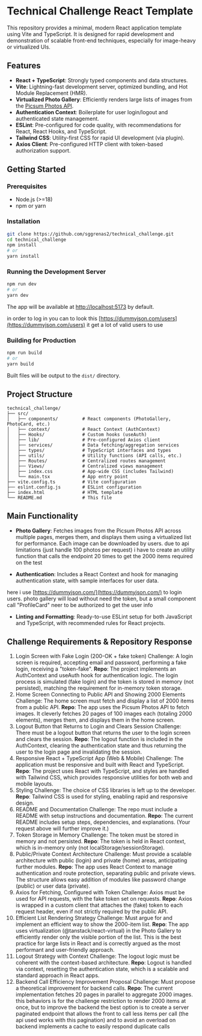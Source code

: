 # Technical Challenge React Template

This repository provides a minimal, modern React application template using Vite and TypeScript. It is designed for rapid development and demonstration of scalable front-end techniques, especially for image-heavy or virtualized UIs.

## Features

- **React + TypeScript**: Strongly typed components and data structures.
- **Vite**: Lightning-fast development server, optimized bundling, and Hot Module Replacement (HMR).
- **Virtualized Photo Gallery**: Efficiently renders large lists of images from the [Picsum Photos API](https://picsum.photos/).
- **Authentication Context**: Boilerplate for user login/logout and authenticated state management.
- **ESLint**: Pre-configured for code quality, with recommendations for React, React Hooks, and TypeScript.
- **Tailwind CSS**: Utility-first CSS for rapid UI development (via plugin).
- **Axios Client**: Pre-configured HTTP client with token-based authorization support.

## Getting Started

### Prerequisites

- Node.js (>=18)
- npm or yarn

### Installation

```bash
git clone https://github.com/sggrenas2/technical_challenge.git
cd technical_challenge
npm install
# or
yarn install
```

### Running the Development Server

```bash
npm run dev
# or
yarn dev
```

The app will be available at [http://localhost:5173](http://localhost:5173) by default.

in order to log in you can to look this [https://dummyjson.com/users](https://dummyjson.com/users) it get a lot of valid users to use

### Building for Production

```bash
npm run build
# or
yarn build
```

Built files will be output to the `dist/` directory.

## Project Structure

```
technical_challenge/
├── src/
│   ├── components/         # React components (PhotoGallery, PhotoCard, etc.)
│   ├── context/            # React Context (AuthContext)
│   ├── Hooks/              # Custom hooks (useAuth)
│   ├── lib/                # Pre-configured Axios client
│   ├── services/           # Data fetching/aggregation services
│   ├── types/              # TypeScript interfaces and types
│   ├── utils/              # Utility functions (API calls, etc.)
│   ├── Routes/             # Centralized routes management
│   ├── Views/              # Centralized views management
│   ├── index.css           # App-wide CSS (includes Tailwind)
│   └── main.tsx            # App entry point
├── vite.config.ts          # Vite configuration
├── eslint.config.js        # ESLint configuration
├── index.html              # HTML template
└── README.md               # This file
```

## Main Functionality

- **Photo Gallery**: Fetches images from the Picsum Photos API across multiple pages, merges them, and displays them using a virtualized list for performance. Each image can be downloaded by users.
due to api limitations (just handle 100 photos per request) i have to create an utility function that calls the endpoint 20 times to get the 2000 items required on the test

- **Authentication**: Includes a React Context and hook for managing authentication state, with sample interfaces for user data.

here i use [https://dummyjson.com/](https://dummyjson.com/) to login users. photo gallery will load without need the token, but a small component call "ProfileCard" neer to be authorized to get the user info

- **Linting and Formatting**: Ready-to-use ESLint setup for both JavaScript and TypeScript, with recommended rules for React projects.

## Challenge Requirements & Repository Response
1. Login Screen with Fake Login (200-OK + fake token)
Challenge: A login screen is required, accepting email and password, performing a fake login, receiving a "token-fake".
**Repo**: The project implements an AuthContext and useAuth hook for authentication logic. The login process is simulated (fake login) and the token is stored in memory (not persisted), matching the requirement for in-memory token storage.
2. Home Screen Connecting to Public API and Showing 2000 Elements
Challenge: The home screen must fetch and display a list of 2000 items from a public API.
**Repo**: The app uses the Picsum Photos API to fetch images. It cleverly fetches 20 pages of 100 images each (totaling 2000 elements), merges them, and displays them in the home screen.
3. Logout Button that Returns to Login and Clears Session
Challenge: There must be a logout button that returns the user to the login screen and clears the session.
**Repo**: The logout function is included in the AuthContext, clearing the authentication state and thus returning the user to the login page and invalidating the session.
4. Responsive React + TypeScript App (Web & Mobile)
Challenge: The application must be responsive and built with React and TypeScript.
**Repo**: The project uses React with TypeScript, and styles are handled with Tailwind CSS, which provides responsive utilities for both web and mobile layouts.
5. Styling
Challenge: The choice of CSS libraries is left up to the developer.
**Repo**: Tailwind CSS is used for styling, enabling rapid and responsive design.
6. README and Documentation
Challenge: The repo must include a README with setup instructions and documentation.
**Repo**: The current README includes setup steps, dependencies, and explanations. (Your request above will further improve it.)
7. Token Storage in Memory
Challenge: The token must be stored in memory and not persisted.
**Repo**: The token is held in React context, which is in-memory only (not localStorage/sessionStorage).
8. Public/Private Context Architecture
Challenge: Must provide a scalable architecture with public (login) and private (home) areas, anticipating further modules.
**Repo**: The app uses React Context to manage authentication and route protection, separating public and private views. The structure allows easy addition of modules like password change (public) or user data (private).
9. Axios for Fetching, Configured with Token
Challenge: Axios must be used for API requests, with the fake token set on requests.
**Repo**: Axios is wrapped in a custom client that attaches the (fake) token to each request header, even if not strictly required by the public API.
10. Efficient List Rendering Strategy
Challenge: Must argue for and implement an efficient way to show the 2000-item list.
**Repo**: The app uses virtualization (@tanstack/react-virtual) in the Photo Gallery to efficiently render only the visible portion of the list. This is the best practice for large lists in React and is correctly argued as the most performant and user-friendly approach.
11. Logout Strategy with Context
Challenge: The logout logic must be coherent with the context-based architecture.
**Repo**: Logout is handled via context, resetting the authentication state, which is a scalable and standard approach in React apps.
12. Backend Call Efficiency Improvement Proposal
Challenge: Must propose a theoretical improvement for backend calls.
**Repo**: The current implementation fetches 20 pages in parallel to aggregate 2000 images. this behaviors is for the challenge restriction to render 2000 items at once, but to improve the backend the best option is to create a server paginated endpoint that allows the front to call less items per call (the api used works with this pagination) and to avoid an overload on backend implements a cache to easily respond duplicate calls 